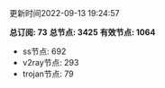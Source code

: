更新时间2022-09-13 19:24:57

**总订阅: 73**
**总节点: 3425**
**有效节点: 1064**
- ss节点: 692
- v2ray节点: 293
- trojan节点: 79
